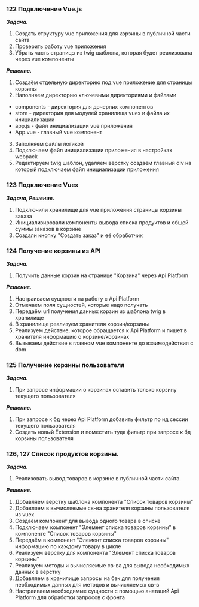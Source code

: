 ### 122 Подключение Vue.js

**_Задача._**

1. Создать структуру vue приложения для корзины в публичной части сайта
2. Проверить работу vue приложения
3. Убрать часть страницы из twig шаблона, которая будет реализована через vue компоненты

**_Решение._**

1. Создаём отдельную директорию под vue приложение для страницы корзины
2. Наполняем директорию ключевыми директориями и файлами

- components - директория для дочерних компонентов
- store - директория для модулей хранилища vuex и файла их инициализации
- app.js - файл инициализации vue приложения
- App.vue - главный vue компонент

3. Заполняем файлы логикой
4. Подключаем файл инициализации приложения в настройках webpack
5. Редактируем twig шаблон, удаляем вёрстку создаём главный div на который подключаем файл инициализации приложения

### 123 Подключение Vuex

**_Задача, Решение._**

1. Подключили хранилище для vue приложения страницы корзины заказа
2. Инициализировали компоненты вывода списка продуктов и общей суммы заказов в корзине
3. Создали кнопку "Создать заказ" и её обработчик

### 124 Получение корзины из API

**_Задача._**

1. Получить данные корзин на странице "Корзина" через Api Platform

**_Решение._**

1. Настраиваем сущности на работу с Api Platform
2. Отмечаем поля сущностей, которые надо получать
3. Передаём url получения данных корзин из шаблона twig в хранилище
4. В хранилище реализуем хранителя корзин/корзины
5. Реализуем действие, которое обращается к Api Platform и пишет в хранителя информацию о корзине/корзинах
6. Вызываем действие в главном vue компоненте до взаимодействия с dom

### 125 Получение корзины пользователя

**_Задача._**

1. При запросе информации о корзинах оставить только корзину текущего пользователя

**_Решение._**

1. При запросе к бд через Api Platform добавить фильтр по ид сессии текущего пользователя
2. Создать новый Extension и поместить туда фильтр при запросе к бд корзины пользователя

### 126, 127 Список продуктов корзины.

**_Задача._**

1. Реализовать вывод товаров в корзине в публичной части сайта.

**_Решение._**

1. Добавляем вёрстку шаблона компонента "Список товаров корзины"
2. Добавляем в вычисляемые св-ва хранителя корзины пользователя из vuex
3. Создаём компонент для вывода одного товара в списке
4. Подключаем компонент "Элемент списка товаров корзины" в компоненте "Список товаров корзины"
5. Передаём в компонент "Элемент списка товаров корзины" информацию по каждому товару в цикле
6. Реализуем вёрстку для компонента "Элемент списка товаров корзины"
7. Реализуем методы и вычисляемые св-ва для вывода необходимых данных в вёрстку
8. Добавляем в хранилище запросы на бэк для получения необходимых данных для методов и вычисляемых св-в
9. Настраиваем необходимые сущности с помощью анатаций Api Platform для обработки запросов с фронта